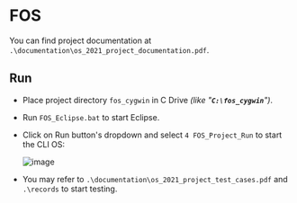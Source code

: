 # FOS

You can find project documentation at `.\documentation\os_2021_project_documentation.pdf`.

## Run
- Place project directory `fos_cygwin` in C Drive *(like "**`C:\fos_cygwin`**")*.
- Run `FOS_Eclipse.bat` to start Eclipse.
- Click on Run button's dropdown and select `4 FOS_Project_Run` to start the CLI OS:

    ![image](https://github.com/user-attachments/assets/a733425e-795a-4acc-a5e3-e392b6b27a04)

- You may refer to `.\documentation\os_2021_project_test_cases.pdf` and `.\records` to start testing.
